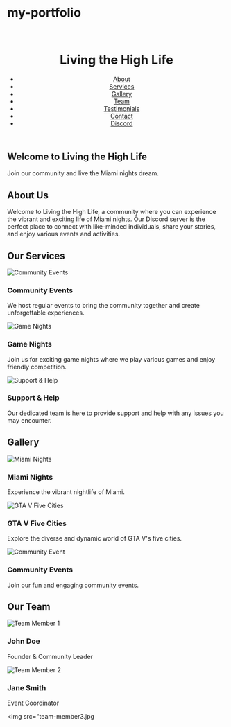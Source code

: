 # my-portfolio
<p>&nbsp;</p>
<header>
<div class="container">
<div id="branding">
<h1>Living the High Life</h1>
</div>
<nav>
<ul>
<li><a href="#about">About</a></li>
<li><a href="#services">Services</a></li>
<li><a href="#gallery">Gallery</a></li>
<li><a href="#team">Team</a></li>
<li><a href="#testimonials">Testimonials</a></li>
<li><a href="#contact">Contact</a></li>
<li><a href="#discord">Discord</a></li>
</ul>
</nav></div>
</header>
<section class="showcase">
<div class="container">
<h1>Welcome to Living the High Life</h1>
<p>Join our community and live the Miami nights dream.</p>
</div>
</section>
<section id="about" class="container content-section">
<h2>About Us</h2>
<p>Welcome to Living the High Life, a community where you can experience the vibrant and exciting life of Miami nights. Our Discord server is the perfect place to connect with like-minded individuals, share your stories, and enjoy various events and activities.</p>
</section>
<section id="services" class="container content-section dark">
<h2>Our Services</h2>
<div class="services">
<div class="service"><img src="community-events.jpg" alt="Community Events" />
<h3>Community Events</h3>
<p>We host regular events to bring the community together and create unforgettable experiences.</p>
</div>
<div class="service"><img src="game-nights.jpg" alt="Game Nights" />
<h3>Game Nights</h3>
<p>Join us for exciting game nights where we play various games and enjoy friendly competition.</p>
</div>
<div class="service"><img src="support-help.jpg" alt="Support &amp; Help" />
<h3>Support &amp; Help</h3>
<p>Our dedicated team is here to provide support and help with any issues you may encounter.</p>
</div>
</div>
</section>
<section id="gallery" class="container content-section">
<h2>Gallery</h2>
<div class="gallery">
<div class="gallery-item"><img src="miami-nights.jpg" alt="Miami Nights" />
<h3>Miami Nights</h3>
<p>Experience the vibrant nightlife of Miami.</p>
</div>
<div class="gallery-item"><img src="gtav-five-cities.jpg" alt="GTA V Five Cities" />
<h3>GTA V Five Cities</h3>
<p>Explore the diverse and dynamic world of GTA V's five cities.</p>
</div>
<div class="gallery-item"><img src="community-event.jpg" alt="Community Event" />
<h3>Community Events</h3>
<p>Join our fun and engaging community events.</p>
</div>
</div>
</section>
<section id="team" class="container content-section dark">
<h2>Our Team</h2>
<div class="team">
<div class="team-member"><img src="team-member1.jpg" alt="Team Member 1" />
<h3>John Doe</h3>
<p>Founder &amp; Community Leader</p>
</div>
<div class="team-member"><img src="team-member2.jpg" alt="Team Member 2" />
<h3>Jane Smith</h3>
<p>Event Coordinator</p>
</div>
<div class="team-member">&lt;img src="team-member3.jpg</div>
</div>
</section>
